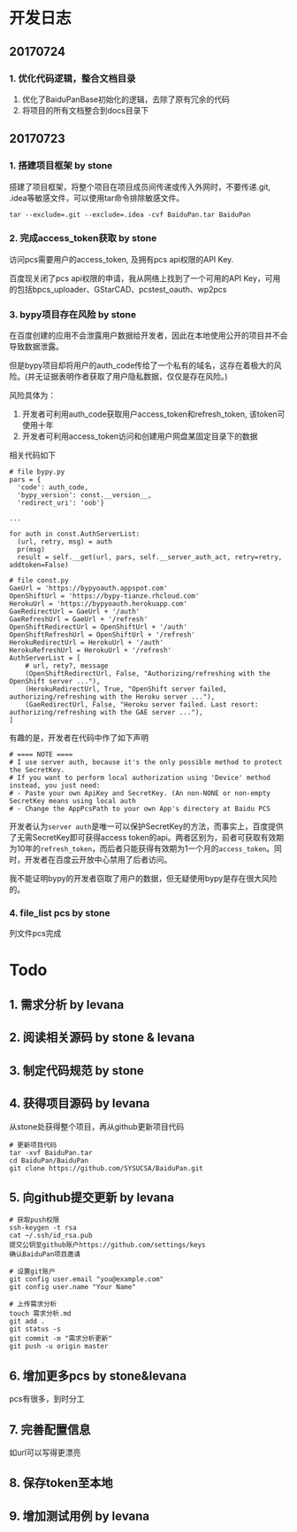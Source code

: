 # 开发日志
## 20170724
### 1. 优化代码逻辑，整合文档目录
1. 优化了BaiduPanBase初始化的逻辑，去除了原有冗余的代码
2. 将项目的所有文档整合到docs目录下

## 20170723
### 1. 搭建项目框架 by stone
搭建了项目框架，将整个项目在项目成员间传递或传入外网时，不要传递.git, .idea等敏感文件，可以使用tar命令排除敏感文件。
```
tar --exclude=.git --exclude=.idea -cvf BaiduPan.tar BaiduPan
```
### 2. 完成access_token获取 by stone
访问pcs需要用户的access_token, 及拥有pcs api权限的API Key.

百度现关闭了pcs api权限的申请，我从网络上找到了一个可用的API Key，可用的包括bpcs_uploader、GStarCAD、pcstest_oauth、wp2pcs

### 3. bypy项目存在风险 by stone
在百度创建的应用不会泄露用户数据给开发者，因此在本地使用公开的项目并不会导致数据泄露。

但是bypy项目却将用户的auth_code传给了一个私有的域名，这存在着极大的风险。(并无证据表明作者获取了用户隐私数据，仅仅是存在风险。)

风险具体为：
1. 开发者可利用auth_code获取用户access_token和refresh_token, 该token可使用十年
2. 开发者可利用access_token访问和创建用户网盘某固定目录下的数据

相关代码如下
```
# file bypy.py
pars = {
  'code': auth_code,
  'bypy_version': const.__version__,
  'redirect_uri': 'oob'}

...

for auth in const.AuthServerList:
  (url, retry, msg) = auth
  pr(msg)
  result = self.__get(url, pars, self.__server_auth_act, retry=retry, addtoken=False)
```

```
# file const.py
GaeUrl = 'https://bypyoauth.appspot.com'
OpenShiftUrl = 'https://bypy-tianze.rhcloud.com'
HerokuUrl = 'https://bypyoauth.herokuapp.com'
GaeRedirectUrl = GaeUrl + '/auth'
GaeRefreshUrl = GaeUrl + '/refresh'
OpenShiftRedirectUrl = OpenShiftUrl + '/auth'
OpenShiftRefreshUrl = OpenShiftUrl + '/refresh'
HerokuRedirectUrl = HerokuUrl + '/auth'
HerokuRefreshUrl = HerokuUrl + '/refresh'
AuthServerList = [
	# url, rety?, message
	(OpenShiftRedirectUrl, False, "Authorizing/refreshing with the OpenShift server ..."),
	(HerokuRedirectUrl, True, "OpenShift server failed, authorizing/refreshing with the Heroku server ..."),
	(GaeRedirectUrl, False, "Heroku server failed. Last resort: authorizing/refreshing with the GAE server ..."),
]
```

有趣的是，开发者在代码中作了如下声明
```
# ==== NOTE ====
# I use server auth, because it's the only possible method to protect the SecretKey.
# If you want to perform local authorization using 'Device' method instead, you just need:
# - Paste your own ApiKey and SecretKey. (An non-NONE or non-empty SecretKey means using local auth
# - Change the AppPcsPath to your own App's directory at Baidu PCS
```
开发者认为`server auth`是唯一可以保护SecretKey的方法，而事实上，百度提供了无需SecretKey即可获得access token的api。两者区别为，前者可获取有效期为10年的`refresh_token`，而后者只能获得有效期为1一个月的`access_token`。同时，开发者在百度云开放中心禁用了后者访问。

我不能证明bypy的开发者窃取了用户的数据，但无疑使用bypy是存在很大风险的。

### 4. file_list pcs by stone
列文件pcs完成

# Todo
## 1. 需求分析 by levana
## 2. 阅读相关源码 by stone & levana
## 3. 制定代码规范 by stone
## 4. 获得项目源码 by levana
从stone处获得整个项目，再从github更新项目代码
```
# 更新项目代码
tar -xvf BaiduPan.tar
cd BaiduPan/BaiduPan
git clone https://github.com/SYSUCSA/BaiduPan.git
```

## 5. 向github提交更新 by levana
```
# 获取push权限
ssh-keygen -t rsa
cat ~/.ssh/id_rsa.pub
提交公钥至github账户https://github.com/settings/keys
确认BaiduPan项目邀请

# 设置git账户
git config user.email "you@example.com"
git config user.name "Your Name"

# 上传需求分析
touch 需求分析.md
git add .
git status -s
git commit -m "需求分析更新"
git push -u origin master
```

## 6. 增加更多pcs by stone&levana
pcs有很多，到时分工

## 7. 完善配置信息
如url可以写得更漂亮

## 8. 保存token至本地

## 9. 增加测试用例 by levana
